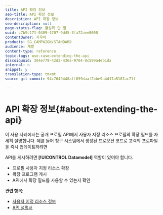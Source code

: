 ```yaml
---
title: API 확장 정보
seo-title: API 확장 정보
description: API 확장 정보
seo-description: null
page-status-flag: 활성화 안 함
uuid: c7b9c171-0409-4707-9d45-3fa72aee8008
contentOwner: 자우비
products: SG_CAMPAIGN/STANDARD
audience: 개발
content-type: reference
topic-tags: use-case—extending-the-api
discoiquuid: 304e779-42d2-430a-9704-8c599a4eb1da
internal: n
snippet: y
translation-type: tm+mt
source-git-commit: 94c7649448aff859daaf2bbe9a4d17a5187ac71f

---
```



# API 확장 정보{#about-extending-the-api}

이 사용 사례에서는 공개 프로필 API에서 사용자 지정 리소스 프로필의 확장 필드를 자세히 설명합니다. 예를 들어 청구 시스템에서 생성된 프로모션 코드로 고객의 프로파일을 즉시 업데이트하려면

API를 게시하려면 **[!UICONTROL Datamodel]** 역할이 있어야 합니다.

* 프로필 사용자 지정 리소스 확장
* 확장 프로그램 게시
* API에서 확장 필드를 사용할 수 있는지 확인

**관련 항목:**

* [사용자 지정 리소스 정보](../../developing/using/data-model-concepts.md)
* [API 설명서](https://final-docs.campaign.adobe.com/doc/standard/en/api/ACS_API.html)

